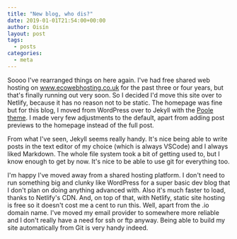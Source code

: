 ```yaml
---
title: "New blog, who dis?"
date: 2019-01-01T21:54:00+00:00
author: Oisín
layout: post
tags:
  - posts
categories:
  - meta
---
```


Soooo I've rearranged things on here again. I've had free shared web hosting on www.ecowebhosting.co.uk for the past three or four years, but that's finally running out very soon. So I decided I'd move this site over to Netlify, because it has no reason not to be static. The homepage was fine but for this blog, I moved from WordPress over to Jekyll with the [Poole theme](https://github.com/poole/poole). I made very few adjustments to the default, apart from adding post previews to the homepage instead of the full post.

<!--more-->

From what I've seen, Jekyll seems really handy. It's nice being able to write posts in the text editor of my choice (which is always VSCode) and I always liked Markdown. The whole file system took a bit of getting used to, but I know enough to get by now. It's nice to be able to use git for everything too.

I'm happy I've moved away from a shared hosting platform. I don't need to run something big and clunky like WordPress for a super basic dev blog that I don't plan on doing anything advanced with. Also it's much faster to load, thanks to Netlify's CDN. And, on top of that, with Netlify, static site hosting is free so it doesn't cost me a cent to run this. Well, apart from the .io domain name. I've moved my email provider to somewhere more reliable and I don't really have a need for ssh or ftp anyway. Being able to build my site automatically from Git is very handy indeed.
